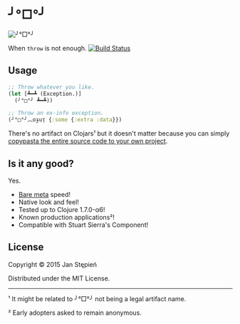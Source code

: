 # ╯°□°╯

![╯°□°╯](https://i.imgur.com/7uxZtq7.jpg)

When `throw` is not enough.
[![Build Status](https://travis-ci.org/jstepien/flip.svg)][travis]

[travis]: https://travis-ci.org/jstepien/flip

## Usage

```clojure
;; Throw whatever you like.
(let [┻━┻ (Exception.)]
  (╯°□°╯ ┻━┻))

;; Throw an ex-info exception.
(╯°□°╯︵oɟuᴉ {:some {:extra :data}})
```

There's no artifact on Clojars¹ but it doesn't matter because you can simply
[copypasta the entire source code to your own project][src].

[src]: https://github.com/jstepien/flip/blob/master/src/%E2%95%AF%C2%B0%E2%96%A1%C2%B0%E2%95%AF.clj

## Is it any good?

Yes.

  - [Bare meta][meta] speed!
  - Native look and feel!
  - Tested up to Clojure 1.7.0-α6!
  - Known production applications²!
  - Compatible with Stuart Sierra's Component!

[meta]: https://twitter.com/thejayfields/status/572837627927371777

## License

Copyright © 2015 Jan Stępień

Distributed under the MIT License.

---

¹ It might be related to ╯°□°╯ not being a legal artifact name.

² Early adopters asked to remain anonymous.
